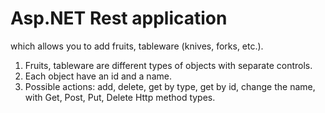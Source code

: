 # Asp.NET Rest application
which allows you to add fruits, tableware (knives, forks, etc.).

1. Fruits, tableware are different types of objects with separate controls.
2. Each object have an id and a name.
3. Possible actions: add, delete, get by type, get by id, change the name, with Get, Post, Put, Delete Http method types.
